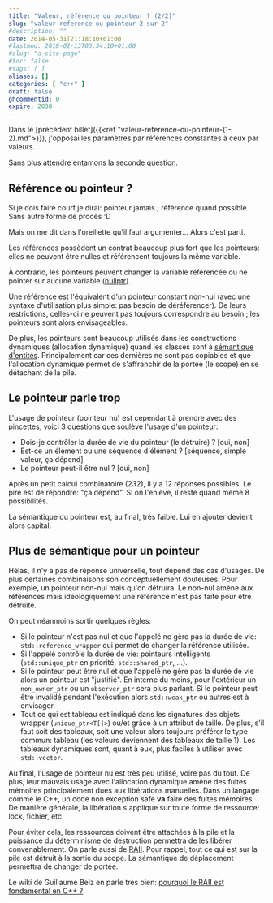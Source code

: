 ```yaml
---
title: "Valeur, référence ou pointeur ? (2/2)"
slug: "valeur-reference-ou-pointeur-2-sur-2"
#description: ""
date: 2014-05-31T21:18:10+01:00
#lastmod: 2018-02-13T03:34:10+01:00
#slug: "a-site-page"
#toc: false
#tags: [ ]
aliases: []
categories: [ "c++" ]
draft: false
ghcommentid: 0
expire: 2038
---
```


Dans le [précédent billet]({{<ref "valeur-reference-ou-pointeur-(1-2).md">}}), j'opposai les paramètres par références constantes à ceux par valeurs.

Sans plus attendre entamons la seconde question.

## Référence ou pointeur ?

Si je dois faire court je dirai: pointeur jamais ; référence quand possible. Sans autre forme de procès :D

Mais on me dit dans l'oreillette qu'il faut argumenter... Alors c'est parti.

Les références possèdent un contrat beaucoup plus fort que les pointeurs: elles ne peuvent être nulles et référencent toujours la même variable.

À contrario, les pointeurs peuvent changer la variable référencée ou ne pointer sur aucune variable ([nullptr](http://en.cppreference.com/w/cpp/types/nullptr_t)).

Une référence est l'équivalent d'un pointeur constant non-nul (avec une syntaxe d'utilisation plus simple: pas besoin de déréférencer).
De leurs restrictions, celles-ci ne peuvent pas toujours correspondre au besoin ; les pointeurs sont alors envisageables.

De plus, les pointeurs sont beaucoup utilisés dans les constructions dynamiques (allocation dynamique) quand les classes sont à [sémantique d'entités](http://blog.emmanueldeloget.com/index.php?post/2011/11/18/Standard-C11-%3A-la-s%C3%A9mantique-de-d%C3%A9placement). Principalement car ces dernières ne sont pas copiables et que l'allocation dynamique permet de s'affranchir de la portée (le scope) en se détachant de la pile.


## Le pointeur parle trop

L'usage de pointeur (pointeur nu) est cependant à prendre avec des pincettes, voici 3 questions que soulève l'usage d'un pointeur:

- Dois-je contrôler la durée de vie du pointeur (le détruire) ? \[oui, non]
- Est-ce un élément ou une séquence d'élément ? \[séquence, simple valeur, ça dépend]
- Le pointeur peut-il être nul ? \[oui, non]

Après un petit calcul combinatoire (2*3*2), il y a 12 réponses possibles. Le pire est de répondre: "ça dépend". Si on l'enlève, il reste quand même 8 possibilités.

La sémantique du pointeur est, au final, très faible. Lui en ajouter devient alors capital.

## Plus de sémantique pour un pointeur

Hélas, il n'y a pas de réponse universelle, tout dépend des cas d'usages. De plus certaines combinaisons son conceptuellement douteuses.
Pour exemple, un pointeur non-nul mais qu'on détruira. Le non-nul amène aux références mais idéologiquement une référence n'est pas faite pour être détruite.

On peut néanmoins sortir quelques règles:

- Si le pointeur n'est pas nul et que l'appelé ne gère pas la durée de vie: `std::reference_wrapper` qui permet de changer la référence utilisée.
- Si l'appelé contrôle la durée de vie: pointeurs intelligents (`std::unique_ptr` en priorité, `std::shared_ptr`, ...).
- Si le pointeur peut être nul et que l'appelé ne gère pas la durée de vie alors un pointeur est "justifié". En interne du moins, pour l'extérieur un `non_owner_ptr` ou un `observer_ptr` sera plus parlant. Si le pointeur peut être invalidé pendant l'exécution alors `std::weak_ptr` ou autres est à envisager.
- Tout ce qui est tableau est indiqué dans les signatures des objets wrapper (`unique_ptr<T[]>`) ou/et grâce à un attribut de taille. De plus, s'il faut soit des tableaux, soit une valeur alors toujours préférer le type commun: tableau (les valeurs deviennent des tableaux de taille 1). Les tableaux dynamiques sont, quant à eux, plus faciles à utiliser avec `std::vector`.

Au final, l'usage de pointeur nu est très peu utilisé, voire pas du tout. De plus, leur mauvais usage avec l'allocation dynamique amène des fuites mémoires principalement dues aux libérations manuelles. Dans un langage comme le C++, un code non exception safe **va** faire des fuites mémoires. De manière générale, la libération s'applique sur toute forme de ressource: lock, fichier, etc.

Pour éviter cela, les ressources doivent être attachées à la pile et la puissance du déterminisme de destruction permettra de les libérer convenablement. On parle aussi de [RAII](http://fr.wikipedia.org/wiki/RAII). Pour rappel, tout ce qui est sur la pile est détruit à la sortie du scope. La sémantique de déplacement permettra de changer de portée.

Le wiki de Guillaume Belz en parle très bien: [pourquoi le RAII est fondamental en C++ ?](http://guillaume.belz.free.fr/doku.php?id=pourquoi_le_raii_est_fondamental_en_c)
